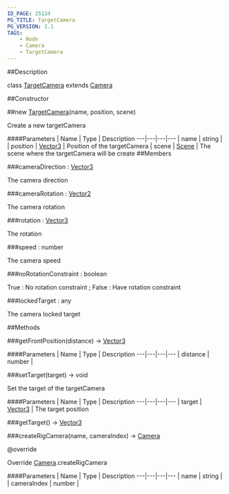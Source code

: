 ```yaml
---
ID_PAGE: 25124
PG_TITLE: TargetCamera
PG_VERSION: 2.1
TAGS:
    - Node
    - Camera
    - TargetCamera
---
```

##Description

class [TargetCamera](/classes/2.2/TargetCamera) extends [Camera](/classes/2.2/Camera)



##Constructor

##new [TargetCamera](/classes/2.2/TargetCamera)(name, position, scene)

Create a new targetCamera

####Parameters
 | Name | Type | Description
---|---|---|---
 | name | string |  
 | position | [Vector3](/classes/2.2/Vector3) |  Position of the targetCamera
 | scene | [Scene](/classes/2.2/Scene) |  The scene where the targetCamera will be create
##Members

###cameraDirection : [Vector3](/classes/2.2/Vector3)

The camera direction

###cameraRotation : [Vector2](/classes/2.2/Vector2)

The camera rotation

###rotation : [Vector3](/classes/2.2/Vector3)

The rotation

###speed : number

The camera speed

###noRotationConstraint : boolean

True : No rotation constraint ; False : Have rotation constraint

###lockedTarget : any

The camera locked target

##Methods

###getFrontPosition(distance) &rarr; [Vector3](/classes/2.2/Vector3)



####Parameters
 | Name | Type | Description
---|---|---|---
 | distance | number | 

###setTarget(target) &rarr; void

Set the target of the targetCamera

####Parameters
 | Name | Type | Description
---|---|---|---
 | target | [Vector3](/classes/2.2/Vector3) |  The target position

###getTarget() &rarr; [Vector3](/classes/2.2/Vector3)


###createRigCamera(name, cameraIndex) &rarr; [Camera](/classes/2.2/Camera)

@override

Override [Camera](/classes/2.2/Camera).createRigCamera

####Parameters
 | Name | Type | Description
---|---|---|---
 | name | string |  
 | cameraIndex | number |  
